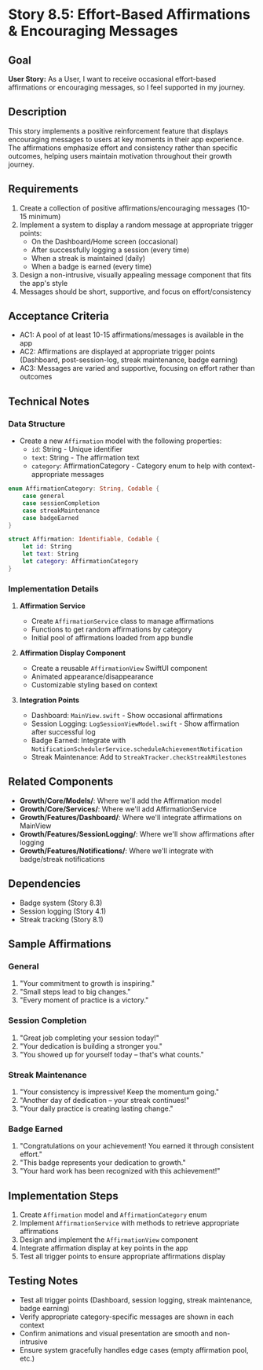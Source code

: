 # Story 8.5: Effort-Based Affirmations & Encouraging Messages

## Goal

**User Story:** As a User, I want to receive occasional effort-based affirmations or encouraging messages, so I feel supported in my journey.

## Description

This story implements a positive reinforcement feature that displays encouraging messages to users at key moments in their app experience. The affirmations emphasize effort and consistency rather than specific outcomes, helping users maintain motivation throughout their growth journey.

## Requirements

1. Create a collection of positive affirmations/encouraging messages (10-15 minimum)
2. Implement a system to display a random message at appropriate trigger points:
   - On the Dashboard/Home screen (occasional)
   - After successfully logging a session (every time)
   - When a streak is maintained (daily)
   - When a badge is earned (every time)
3. Design a non-intrusive, visually appealing message component that fits the app's style
4. Messages should be short, supportive, and focus on effort/consistency

## Acceptance Criteria

- AC1: A pool of at least 10-15 affirmations/messages is available in the app
- AC2: Affirmations are displayed at appropriate trigger points (Dashboard, post-session-log, streak maintenance, badge earning)
- AC3: Messages are varied and supportive, focusing on effort rather than outcomes

## Technical Notes

### Data Structure

- Create a new `Affirmation` model with the following properties:
  - `id`: String - Unique identifier
  - `text`: String - The affirmation text
  - `category`: AffirmationCategory - Category enum to help with context-appropriate messages

```swift
enum AffirmationCategory: String, Codable {
    case general
    case sessionCompletion
    case streakMaintenance
    case badgeEarned
}

struct Affirmation: Identifiable, Codable {
    let id: String
    let text: String
    let category: AffirmationCategory
}
```

### Implementation Details

1. **Affirmation Service**
   - Create `AffirmationService` class to manage affirmations
   - Functions to get random affirmations by category
   - Initial pool of affirmations loaded from app bundle

2. **Affirmation Display Component**
   - Create a reusable `AffirmationView` SwiftUI component
   - Animated appearance/disappearance
   - Customizable styling based on context

3. **Integration Points**
   - Dashboard: `MainView.swift` - Show occasional affirmations
   - Session Logging: `LogSessionViewModel.swift` - Show affirmation after successful log
   - Badge Earned: Integrate with `NotificationSchedulerService.scheduleAchievementNotification`
   - Streak Maintenance: Add to `StreakTracker.checkStreakMilestones`

## Related Components

- **Growth/Core/Models/**: Where we'll add the Affirmation model
- **Growth/Core/Services/**: Where we'll add AffirmationService
- **Growth/Features/Dashboard/**: Where we'll integrate affirmations on MainView
- **Growth/Features/SessionLogging/**: Where we'll show affirmations after logging
- **Growth/Features/Notifications/**: Where we'll integrate with badge/streak notifications

## Dependencies

- Badge system (Story 8.3)
- Session logging (Story 4.1)
- Streak tracking (Story 8.1)

## Sample Affirmations

### General
1. "Your commitment to growth is inspiring."
2. "Small steps lead to big changes."
3. "Every moment of practice is a victory."

### Session Completion
1. "Great job completing your session today!"
2. "Your dedication is building a stronger you."
3. "You showed up for yourself today – that's what counts."

### Streak Maintenance
1. "Your consistency is impressive! Keep the momentum going."
2. "Another day of dedication – your streak continues!"
3. "Your daily practice is creating lasting change."

### Badge Earned
1. "Congratulations on your achievement! You earned it through consistent effort."
2. "This badge represents your dedication to growth."
3. "Your hard work has been recognized with this achievement!"

## Implementation Steps

1. Create `Affirmation` model and `AffirmationCategory` enum
2. Implement `AffirmationService` with methods to retrieve appropriate affirmations
3. Design and implement the `AffirmationView` component
4. Integrate affirmation display at key points in the app
5. Test all trigger points to ensure appropriate affirmations display

## Testing Notes

- Test all trigger points (Dashboard, session logging, streak maintenance, badge earning)
- Verify appropriate category-specific messages are shown in each context
- Confirm animations and visual presentation are smooth and non-intrusive
- Ensure system gracefully handles edge cases (empty affirmation pool, etc.) 